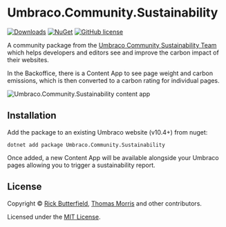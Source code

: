 # Umbraco.Community.Sustainability

[![Downloads](https://img.shields.io/nuget/dt/Umbraco.Community.Sustainability?color=cc9900)](https://www.nuget.org/packages/Umbraco.Community.Sustainability/)
[![NuGet](https://img.shields.io/nuget/vpre/Umbraco.Community.Sustainability?color=0273B3)](https://www.nuget.org/packages/Umbraco.Community.Sustainability)
[![GitHub license](https://img.shields.io/github/license/rickbutterfield/Umbraco.Community.Sustainability?color=8AB803)](https://github.com/rickbutterfield/Umbraco.Community.Sustainability/blob/main/LICENSE)

A community package from the [Umbraco Community Sustainability Team](https://umbraco.com/blog/meet-the-new-community-sustainability-team/) which helps developers and editors see and improve the carbon impact of their websites.

In the Backoffice, there is a Content App to see page weight and carbon emissions, which is then converted to a carbon rating for individual pages.

<img src="https://raw.githubusercontent.com/rickbutterfield/Umbraco.Community.Sustainability/main/.github/assets/sustainability-contentapp-2.jpeg" alt="Umbraco.Community.Sustainability content app" />

## Installation

Add the package to an existing Umbraco website (v10.4+) from nuget:

`dotnet add package Umbraco.Community.Sustainability`

Once added, a new Content App will be available alongside your Umbraco pages allowing you to trigger a sustainability report.

## License

Copyright &copy; [Rick Butterfield](https://github.com/rickbutterfield), [Thomas Morris](https://github.com/tcmorris) and other contributors.

Licensed under the [MIT License](https://github.com/rickbutterfield/Umbraco.Community.Sustainability/blob/main/LICENSE.md).
